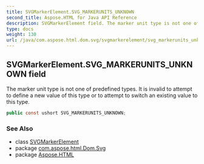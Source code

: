 ```yaml
---
title: SVGMarkerElement.SVG_MARKERUNITS_UNKNOWN
second_title: Aspose.HTML for Java API Reference
description: SVGMarkerElement field. The marker unit type is not one of predefined types. It is invalid to attempt to define a new value of this type or to attempt to switch an existing value to this type
type: docs
weight: 130
url: /java/com.aspose.html.dom.svg/svgmarkerelement/svg_markerunits_unknown/
---
```

## SVGMarkerElement.SVG_MARKERUNITS_UNKNOWN field

The marker unit type is not one of predefined types. It is invalid to attempt to define a new value of this type or to attempt to switch an existing value to this type.

```java
public const ushort SVG_MARKERUNITS_UNKNOWN;
```

### See Also

* class [SVGMarkerElement](../)
* package [com.aspose.html.Dom.Svg](../../svgmarkerelement/)
* package [Aspose.HTML](../../../)
